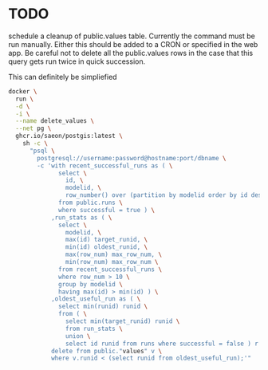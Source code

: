 # TODO
schedule a cleanup of public.values table. Currently the command must be run manually. Either this should be added to a CRON or specified in the web app. Be careful not to delete all the public.values rows in the case that this query gets run twice in quick succession.

This can definitely be simpliefied

```sh
docker \
  run \
  -d \
  -i \
  --name delete_values \
  --net pg \
  ghcr.io/saeon/postgis:latest \
    sh -c \
      "psql \
        postgresql://username:password@hostname:port/dbname \
        -c 'with recent_successful_runs as ( \
              select \
                id, \
                modelid, \
                row_number() over (partition by modelid order by id desc) as row_num \
              from public.runs \
              where successful = true ) \
            ,run_stats as ( \
              select \
                modelid, \
                max(id) target_runid, \
                min(id) oldest_runid, \
                max(row_num) max_row_num, \
                min(row_num) max_row_num \
              from recent_successful_runs \
              where row_num > 10 \
              group by modelid \
              having max(id) > min(id) ) \
            ,oldest_useful_run as ( \
              select min(runid) runid \
              from ( \
                select min(target_runid) runid \
                from run_stats \
                union \
                select id runid from runs where successful = false ) r ) \
            delete from public."values" v \
            where v.runid < (select runid from oldest_useful_run);'"
```
